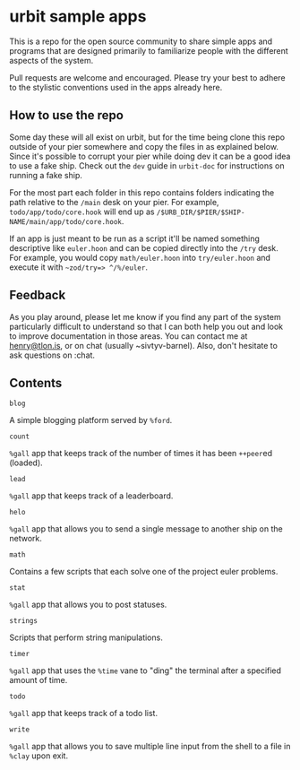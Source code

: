 # urbit sample apps

This is a repo for the open source community to share simple apps and programs that are designed primarily to familiarize people with the different aspects of the system. 

Pull requests are welcome and encouraged. Please try your best to adhere to the stylistic conventions used in the apps already here. 

## How to use the repo

Some day these will all exist on urbit, but for the time being clone this repo outside of your pier somewhere and copy the files in as explained below. Since it's possible to corrupt your pier while doing dev it can be a good idea to use a fake ship. Check out the `dev` guide in `urbit-doc` for instructions on running a fake ship.

For the most part each folder in this repo contains folders indicating the path relative to the `/main` desk on your pier. For example, `todo/app/todo/core.hook` will end up as `/$URB_DIR/$PIER/$SHIP-NAME/main/app/todo/core.hook`.

If an app is just meant to be run as a script it'll be named something descriptive like `euler.hoon` and can be copied directly into the `/try` desk. For example, you would copy `math/euler.hoon` into `try/euler.hoon` and execute it with `~zod/try=> ^/%/euler`.

## Feedback

As you play around, please let me know if you find any part of the system particularly difficult to understand so that I can both help you out and look to improve documentation in those areas. You can contact me at henry@tlon.is, or on chat (usually ~sivtyv-barnel). Also, don't hesitate to ask questions on :chat.

## Contents

`blog`

A simple blogging platform served by `%ford`.

`count`

`%gall` app that keeps track of the number of times it has been `++peer`ed (loaded).

`lead`

`%gall` app that keeps track of a leaderboard.

`helo`

`%gall` app that allows you to send a single message to another ship on the network.

`math`

Contains a few scripts that each solve one of the project euler problems.

`stat`

`%gall` app that allows you to post statuses.

`strings`

Scripts that perform string manipulations.

`timer`

`%gall` app that uses the `%time` vane to "ding" the terminal after a specified amount of time.

`todo`

`%gall` app that keeps track of a todo list.

`write`

`%gall` app that allows you to save multiple line input from the shell to a file in `%clay` upon exit.










